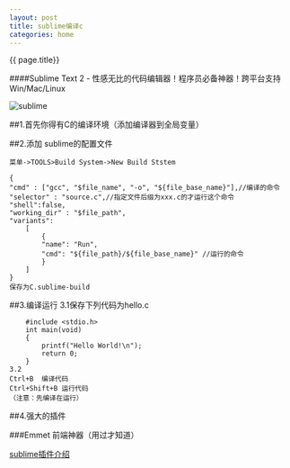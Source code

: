```yaml
---
layout: post
title: sublime编译c
categories: home
---
```

{{ page.title}}

####Sublime Text 2 - 性感无比的代码编辑器！程序员必备神器！跨平台支持Win/Mac/Linux


![sublime](http://img.ithome.com/newsuploadfiles/2012/12/20121201_161916_734.png "as")

##1.首先你得有C的编译环境（添加编译器到全局变量）

##2.添加 sublime的配置文件


	菜单->TOOLS>Build System->New Build Ststem

	{
	"cmd" : ["gcc", "$file_name", "-o", "${file_base_name}"],//编译的命令
	"selector" : "source.c",//指定文件后缀为xxx.c的才运行这个命令
	"shell":false,
	"working_dir" : "$file_path",
	"variants": 
		[ 
			{ 
			"name": "Run", 
			"cmd": "${file_path}/${file_base_name}" //运行的命令
			}
		]
	}	
	保存为C.sublime-build

##3.编译运行
	3.1保存下列代码为hello.c

		#include <stdio.h>
		int main(void)
		{
		    printf("Hello World!\n");
		    return 0;
		}
	3.2
	Ctrl+B  编译代码
	Ctrl+Shift+B 运行代码
	（注意：先编译在运行）

##4.强大的插件

###Emmet 前端神器（用过才知道）

[sublime插件介绍](http://www.oschina.net/translate/20-powerful-sublimetext-plugins)